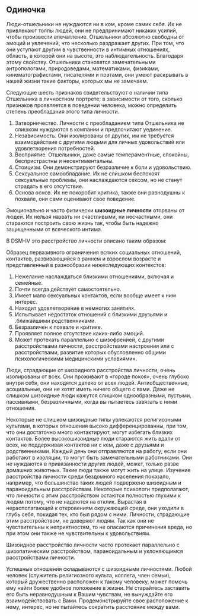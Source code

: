 ## Одиночка

Люди-отшельники не нуждаются ни в ком, кроме самих себя. Их не привлекают толпы людей, они не предпринимают никаких усилий, чтобы произвести впечатление. Отшельники абсолютно свободны от эмоций и увлечений, что несколько раздражает других. При том, что они уступают другим в чувственности в интимных отношениях, область, в которой они на высоте, это наблюдательность. Благодаря этому свойству. Отшельники становятся замечательными антропологами, природоведами, математиками, физиками, кинематографистами, писателями и поэтами, они умеют раскрывать в нашей жизни такие факторы, которых мы не замечаем.

Следующие шесть признаков свидетельствуют о наличии типа Отшельника в личностном портрете; в зависимости от того, сколько признаков проявляется в поведении человека, можно определить степень преобладания этого типа личности.

1. Затворничество. Личности с преобладанием типа Отшельника не слишком нуждаются в компании и предпочитают уединение.
2. Независимость. Они изолированы от других, им не требуется взаимодействие с другими людьми для личных удовольствий или удовлетворения потребностей.
3. Восприятие. Отшельники, даже самые темпераментные, спокойны, беспристрастны и несентиментальны.
4. Стоицизм. Они демонстрируют безразличие к боли и удовольствию.
5. Сексуальное самообладание. Их не слишком беспокоят сексуальные проблемы, они наслаждаются сексом, но не станут страдать в его отсутствие.
6. Основа основ. Их не покоробит критика, также они равнодушны к похвале, они сами оценивают свое поведение.

Эмоционально и часто физически **шизоидные личности** оторваны от людей. Их нельзя назвать ни счастливыми, ни несчастными, они стараются построить свою жизнь так, чтобы быть надежно защищенными от всяческого интима.

В DSM-IV это расстройство личности описано таким образом:

Образец первазивного ограничения всяких социальных отношений, контактов, развивающийся в раннем и взрослом возрасте и представленный в разнообразии нижеследующих контекстов:

1. Нежелание наслаждаться близкими отношениями, включая и семейные.
2. Почти всегда действует самостоятельно.
3. Имеет мало сексуальных контактов, если вообще имеет к ним интерес.
4. Находит удовлетворение в немногих занятиях.
5. Испытывает недостаток отношений с близкими друзьями и .ближайшими родственниками.
6. Безразличен к похвале и критике.
7. Проявляет полное отсутствие каких-либо эмоций.
8. Может протекать параллельно с шизофренией, с другими расстройствами личности, расстройствами настроения или с расстройствами, развитие которых обусловленно общими психологическими медицинскими условиями».

Люди, страдающие от шизоидного расстройства личности, очень изолированы от всех. Они проживают в «городе покоя», очень глубоко внутри себя, они находятся далеко от всех людей. Антиобщественные, асоциальные, они не хотят иметь ничего общего с вами. Даже не слишком шизоидные люди кажутся слишком однообразными, пустыми, пассивными, безразличными, когда вы пытаетесь завязать с ними отношения.

Некоторые не слишком шизоидные типы увлекаются религиозными культами, в которых отношения высоко дифференцированны, при том, что они достаточно много контактируют, могут избегать близких контактов. Более высокошизоидные люди стараются жить вдали от всех, не поддерживая контактов ни с кем, даже с друзьями и родственниками. Каждый день они отправляются на работу; если они работают в изоляции, то могут быть замечательными работниками. Они не нуждаются в привязанности других людей, может, только разве домашних животных. Такие люди также могут жить на улице. Изучение расстройства личности среди бездомного населения показало, например, что большинство таких людей подвержено шизоидным и параноидальным расстройствам. Некоторые психологи предполагают, что личности с этим расстройством остаются полностью глухими к людям потому, что не надеются на отклик. Вырастая в нерасполагающей к откровениям окружающей среде, они уходили в глубь себя, покидая тех, кто был рядом с ними. Личности, страдающие этим расстройством, не доверяют людям. Так как они не чувствительны к неприятностям, то не опасаются причинения вреда, но при этом они также не чувствительны к удовольствиям.

Шизоидное расстройство личности часто протекает параллельно с шизопатическим расстройством, параноидальным и уклоняющимся расстройствами личности.

Успешные отношения складываются с шизоидными личностями. Любой человек (служитель религиозного культа, коллега, член семьи), который дружественно расположен к такому человеку, может помочь ему найти более удобное положение в жизни. Не старайтесь заставить его быть неравнодушным к Вашим чувствам, не вынуждайте его взаимодействовать с Вами. Продемонстрируйте свое расположение к нему, интерес, но не пытайтесь сократить расстояние между вами.
